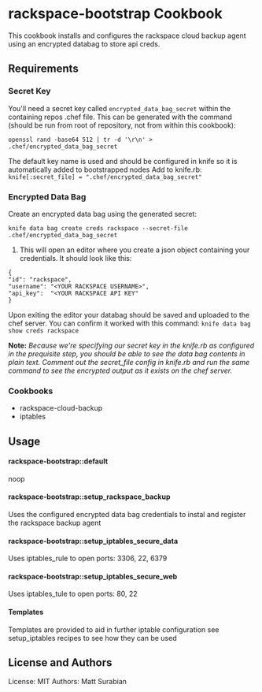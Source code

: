 rackspace-bootstrap Cookbook
============================
This cookbook installs and configures the rackspace cloud backup agent using
an encrypted databag to store api creds.

Requirements
------------

### Secret Key

 You'll need a secret key called `encrypted_data_bag_secret` within the containing repos .chef file.
 This can be generated with the command (should be run from root of repository, not from within this cookbook):

 ```
 openssl rand -base64 512 | tr -d '\r\n' > .chef/encrypted_data_bag_secret
 ```

 The default key name is used and should be configured in knife so it is automatically added to bootstrapped nodes
 Add to knife.rb: `knife[:secret_file] = ".chef/encrypted_data_bag_secret"`

### Encrypted Data Bag

 Create an encrypted data bag using the generated secret:

 `knife data bag create creds rackspace --secret-file .chef/encrypted_data_bag_secret`

 1. This will open an editor where you create a json object containing your credentials. It should look like this:

```
{
"id": "rackspace",
"username": "<YOUR RACKSPACE USERNAME>",
"api_key":  "<YOUR RACKSPACE API KEY"
}
```
Upon exiting the editor your databag should be saved and uploaded to the chef server. You can confirm it worked with this command: `knife data bag show creds rackspace`

**Note:** *Because we're specifying our secret key in the knife.rb as configured in the prequisite step, you should be able to see the data bag contents in plain text. Comment out the secret_file config in knife.rb and run the same command to see the encrypted output as it exists on the chef server.*


### Cookbooks
 - rackspace-cloud-backup
 - iptables


Usage
-----

#### rackspace-bootstrap::default
noop

#### rackspace-bootstrap::setup_rackspace_backup
Uses the configured encrypted data bag credentials to instal and register the rackspace backup agent

#### rackspace-bootstrap::setup_iptables_secure_data
Uses iptables_rule to open ports: 3306, 22, 6379

#### rackspace-bootstrap::setup_iptables_secure_web
Uses iptables_tule to open ports: 80, 22

#### Templates
Templates are provided to aid in further iptable configuration see setup_iptables recipes to see how they can be used

License and Authors
-------------------
License: MIT
Authors: Matt Surabian
